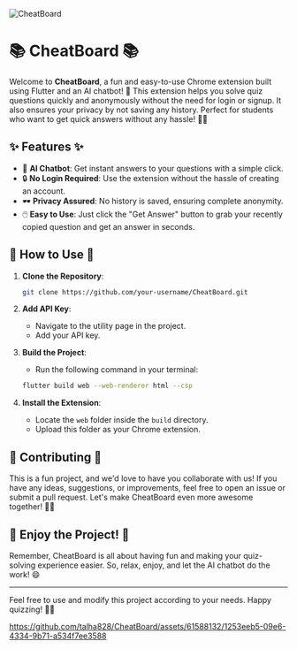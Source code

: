 
![CheatBoard](https://github.com/talha828/Custom-Chat-Bot/assets/61588132/e94cfbe3-c6dd-4ec6-85ae-d014563a0880)

# 📚 CheatBoard 📚

Welcome to **CheatBoard**, a fun and easy-to-use Chrome extension built using Flutter and an AI chatbot! 🎉 This extension helps you solve quiz questions quickly and anonymously without the need for login or signup. It also ensures your privacy by not saving any history. Perfect for students who want to get quick answers without any hassle! 🕵️‍♂️

## ✨ Features ✨

- 🤖 **AI Chatbot**: Get instant answers to your questions with a simple click.
- 🔒 **No Login Required**: Use the extension without the hassle of creating an account.
- 🕶️ **Privacy Assured**: No history is saved, ensuring complete anonymity.
- 🖱️ **Easy to Use**: Just click the "Get Answer" button to grab your recently copied question and get an answer in seconds.

## 🚀 How to Use 🚀

1. **Clone the Repository**:
    ```sh
    git clone https://github.com/your-username/CheatBoard.git
    ```

2. **Add API Key**:
    - Navigate to the utility page in the project.
    - Add your API key.

3. **Build the Project**:
    - Run the following command in your terminal:
    ```sh
    flutter build web --web-renderer html --csp
    ```

4. **Install the Extension**:
    - Locate the `web` folder inside the `build` directory.
    - Upload this folder as your Chrome extension.

## 🤝 Contributing 🤝

This is a fun project, and we'd love to have you collaborate with us! If you have any ideas, suggestions, or improvements, feel free to open an issue or submit a pull request. Let's make CheatBoard even more awesome together! 🎨✨

## 🎉 Enjoy the Project! 🎉

Remember, CheatBoard is all about having fun and making your quiz-solving experience easier. So, relax, enjoy, and let the AI chatbot do the work! 😄

---

Feel free to use and modify this project according to your needs. Happy quizzing! 🧠💡



https://github.com/talha828/CheatBoard/assets/61588132/1253eeb5-09e6-4334-9b71-a534f7ee3588

